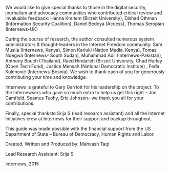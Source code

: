 We would like to give special thanks to those in the digital security, journalism and advocacy communities who contributed critical review and invaluable feedback: Hanna Kreitem (Birzeit University), Dlshad Othman (Information Security Coalition), Daniel Bedoya (Access), Thomas Seropian (Internews-UK)

During the course of research, the author consulted numerous system administrators & thought-leaders in the Internet Freedom community: Sam Musila (Internews, Kenya), Simon Kariuki (Nation Media, Kenya), Tomas Ndegwa (Internews- South Sudan), Muhammad Adil (Internews-Pakistan), Anthony Bouch (Thailand), Raed Hindaileh (Birzeit University, Chad Hurley (Open Tech Fund), Justice Mensah (National Democratic Institute) , Feđa Kulenović (Internews-Bosnia). We wish to thank each of you for generously contributing your time and knowledge.

Internews is grateful to Gary Garriott for his leadership on the project. To the Internewsers who gave so much extra to help us get this right – Jon Camfield, Seamus Tuohy, Eric Johnson– we thank you all for your contributions. 

Finally, special thanksto Srija S (lead research assistant) and all the Internet Initiatives crew at Internews for their support and backup throughout.

This guide was made possible with the financial support from the US Department of State – Bureau of Democracy, Human Rights and Labor. 

Created, Written and Produced by: Mahvash Taqi 

Lead Research Assistant: Srija S


Internews, 2015 

